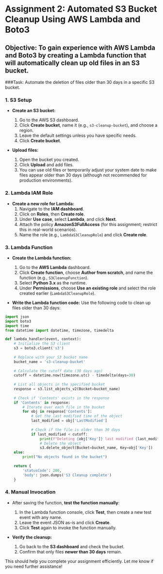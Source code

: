 # Assignment 2: Automated S3 Bucket Cleanup Using AWS Lambda and Boto3
## Objective: To gain experience with AWS Lambda and Boto3 by creating a Lambda function that will automatically clean up old files in an S3 bucket.
###Task: Automate the deletion of files older than 30 days in a specific S3 bucket.

### 1. **S3 Setup**
   - **Create an S3 bucket:**
     1. Go to the AWS S3 dashboard.
     2. Click **Create bucket**, name it (e.g., `s3-cleanup-bucket`), and choose a region.
     3. Leave the default settings unless you have specific needs.
     4. Click **Create bucket**.

   - **Upload files:**
     1. Open the bucket you created.
     2. Click **Upload** and add files.
     3. You can use old files or temporarily adjust your system date to make files appear older than 30 days (although not recommended for production environments).

### 2. **Lambda IAM Role**
   - **Create a new role for Lambda:**
     1. Navigate to the **IAM dashboard**.
     2. Click on **Roles**, then **Create role**.
     3. Under **Use case**, select **Lambda**, and click **Next**.
     4. Attach the policy **AmazonS3FullAccess** (for this assignment; restrict this in real-world scenarios).
     5. Name the role (e.g., `LambdaS3CleanupRole`) and click **Create role**.

### 3. **Lambda Function**
   - **Create the Lambda function:**
     1. Go to the **AWS Lambda** dashboard.
     2. Click **Create function**, choose **Author from scratch**, and name the function (e.g., `S3CleanupFunction`).
     3. Select **Python 3.x** as the runtime.
     4. Under **Permissions**, choose **Use an existing role** and select the role created earlier (`LambdaS3CleanupRole`).

   - **Write the Lambda function code:**
     Use the following code to clean up files older than 30 days:

```python
import json
import boto3
import time
from datetime import datetime, timezone, timedelta

def lambda_handler(event, context):
    # Initialize the S3 client
    s3 = boto3.client('s3')
    
    # Replace with your S3 bucket name
    bucket_name = 's3-cleanup-bucket'
    
    # Calculate the cutoff date (30 days ago)
    cutoff = datetime.now(timezone.utc) - timedelta(days=30)
    
    # List all objects in the specified bucket
    response = s3.list_objects_v2(Bucket=bucket_name)
    
    # Check if 'Contents' exists in the response
    if 'Contents' in response:
        # Iterate over each file in the bucket
        for obj in response['Contents']:
            # Get the last modified time of the object
            last_modified = obj['LastModified']
            
            # Check if the file is older than 30 days
            if last_modified < cutoff:
                print(f"Deleting {obj['Key']} last modified {last_modified}")
                # Delete the object
                s3.delete_object(Bucket=bucket_name, Key=obj['Key'])
    else:
        print("No objects found in the bucket")
    
    return {
        'statusCode': 200,
        'body': json.dumps('S3 Cleanup complete')
    }
```

### 4. **Manual Invocation**
   - After saving the function, **test the function manually**:
     1. In the Lambda function console, click **Test**, then create a new test event with any name.
     2. Leave the event JSON as-is and click **Create**.
     3. Click **Test** again to invoke the function manually.
   
   - **Verify the cleanup:**
     1. Go back to the **S3 dashboard** and check the bucket.
     2. Confirm that only files **newer than 30 days** remain.

This should help you complete your assignment efficiently. Let me know if you need further assistance!
